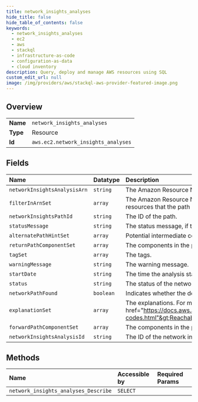 ```yaml
---
title: network_insights_analyses
hide_title: false
hide_table_of_contents: false
keywords:
  - network_insights_analyses
  - ec2
  - aws    
  - stackql
  - infrastructure-as-code
  - configuration-as-data
  - cloud inventory
description: Query, deploy and manage AWS resources using SQL
custom_edit_url: null
image: /img/providers/aws/stackql-aws-provider-featured-image.png
---
```

  
    

## Overview
<table><tbody>
<tr><td><b>Name</b></td><td><code>network_insights_analyses</code></td></tr>
<tr><td><b>Type</b></td><td>Resource</td></tr>
<tr><td><b>Id</b></td><td><code>aws.ec2.network_insights_analyses</code></td></tr>
</tbody></table>

## Fields
| Name | Datatype | Description |
|:-----|:---------|:------------|
| `networkInsightsAnalysisArn` | `string` | The Amazon Resource Name (ARN) of the network insights analysis. |
| `filterInArnSet` | `array` | The Amazon Resource Names (ARN) of the Amazon Web Services resources that the path must traverse. |
| `networkInsightsPathId` | `string` | The ID of the path. |
| `statusMessage` | `string` | The status message, if the status is &lt;code&gt;failed&lt;/code&gt;. |
| `alternatePathHintSet` | `array` | Potential intermediate components. |
| `returnPathComponentSet` | `array` | The components in the path from destination to source. |
| `tagSet` | `array` | The tags. |
| `warningMessage` | `string` | The warning message. |
| `startDate` | `string` | The time the analysis started. |
| `status` | `string` | The status of the network insights analysis. |
| `networkPathFound` | `boolean` | Indicates whether the destination is reachable from the source. |
| `explanationSet` | `array` | The explanations. For more information, see &lt;a href="https://docs.aws.amazon.com/vpc/latest/reachability/explanation-codes.html"&gt;Reachability Analyzer explanation codes&lt;/a&gt;. |
| `forwardPathComponentSet` | `array` | The components in the path from source to destination. |
| `networkInsightsAnalysisId` | `string` | The ID of the network insights analysis. |
## Methods
| Name | Accessible by | Required Params |
|:-----|:--------------|:----------------|
| `network_insights_analyses_Describe` | `SELECT` |  |
